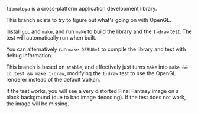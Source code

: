 `libmatoya` is a cross-platform application development library.

This branch exists to try to figure out what's going on with OpenGL.

Install `gcc` and `make`, and run `make` to build the library and the `1-draw` test.
The test will automatically run when built.

You can alternatively run `make DEBUG=1` to compile the library and test with debug information.

This branch is based on `stable`, and effectively just turns `make` into `make && cd test && make 1-draw`,
modifying the `1-draw` test to use the OpenGL renderer instead of the default Vulkan.

If the test works, you will see a very distorted Final Fantasy image on a black background (due to bad image decoding).
If the test does not work, the image will be missing.
